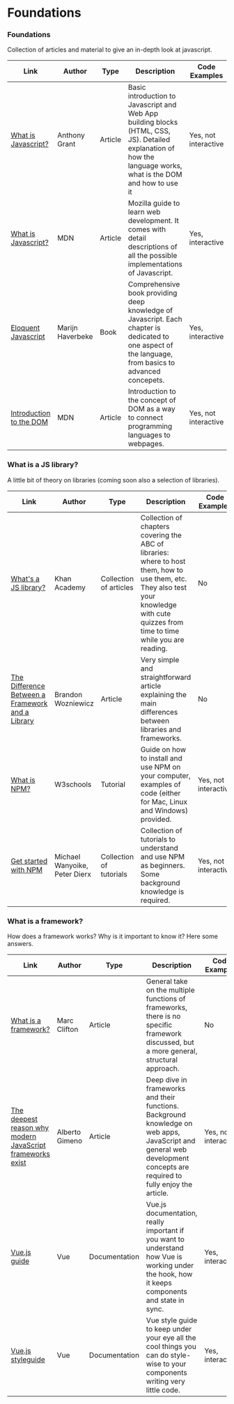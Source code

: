 # Foundations

### Foundations
Collection of articles and material to give an in-depth look at javascript.

Link | Author | Type | Description | Code Examples
--- | --- | --- | --- | ---
[What is Javascript?](https://www.makeuseof.com/tag/what-is-javascript/) | Anthony Grant | Article | Basic introduction to Javascript and Web App building blocks (HTML, CSS, JS). Detailed explanation of how the language works, what is the DOM and how to use it | Yes, not interactive
[What is Javascript?](https://developer.mozilla.org/en-US/docs/Learn/JavaScript/First_steps/What_is_JavaScript) | MDN | Article | Mozilla guide to learn web development. It comes with detail descriptions of all the possible implementations of Javascript. | Yes, interactive
[Eloquent Javascript](https://eloquentjavascript.net/index.html) | Marijn Haverbeke | Book | Comprehensive book providing deep knowledge of Javascript. Each chapter is dedicated to one aspect of the language, from basics to advanced concepets. | Yes, interactive
[Introduction to the DOM](https://developer.mozilla.org/en-US/docs/Web/API/Document_Object_Model/Introduction) | MDN | Article | Introduction to the concept of DOM as a way to connect programming languages to webpages. | Yes, not interactive


### What is a JS library?
A little bit of theory on libraries (coming soon also a selection of libraries).

Link | Author | Type | Description | Code Examples
--- | --- | --- | --- | ---
[What's a JS library?](https://www.khanacademy.org/computing/computer-programming/html-css-js/using-js-libraries-in-your-webpage/a/whats-a-js-library) | Khan Academy | Collection of articles | Collection of chapters covering the ABC of libraries: where to host them, how to use them, etc. They also test your knowledge with cute quizzes from time to time while you are reading. | No
[The Difference Between a Framework and a Library](https://www.freecodecamp.org/news/the-difference-between-a-framework-and-a-library-bd133054023f/) | Brandon Wozniewicz | Article | Very simple and straightforward article explaining the main differences between libraries and frameworks. | No
[What is NPM?](https://www.w3schools.com/whatis/whatis_npm.asp) | W3schools | Tutorial | Guide on how to install and use NPM on your computer, examples of code (either for Mac, Linux and Windows) provided. | Yes, not interactive
[Get started with NPM](https://www.sitepoint.com/beginners-guide-node-package-manager/) | Michael Wanyoike, Peter Dierx | Collection of tutorials | Collection of tutorials to understand and use NPM as beginners. Some background knowledge is required. | Yes, not interactive


### What is a framework?
How does a framework works? Why is it important to know it? Here some answers.

Link | Author | Type | Description | Code Examples
--- | --- | --- | --- | ---
[What is a framework?](https://www.codeproject.com/articles/5381/what-is-a-framework) | Marc Clifton | Article | General take on the multiple functions of frameworks, there is no specific framework discussed, but a more general, structural approach. | No
[The deepest reason why modern JavaScript frameworks exist](https://medium.com/dailyjs/the-deepest-reason-why-modern-javascript-frameworks-exist-933b86ebc445) | Alberto Gimeno | Article | Deep dive in frameworks and their functions. Background knowledge on web apps, JavaScript and general web development concepts are required to fully enjoy the article. | Yes, not interactive
[Vue.js guide](https://vuejs.org/v2/guide/) | Vue | Documentation | Vue.js documentation, really important if you want to understand how Vue is working under the hook, how it keeps components and state in sync. | Yes, interactive
[Vue.js styleguide](https://vuejs.org/v2/style-guide/) | Vue | Documentation | Vue style guide to keep under your eye all the cool things you can do style-wise to your components writing very little code. | Yes, interactive
